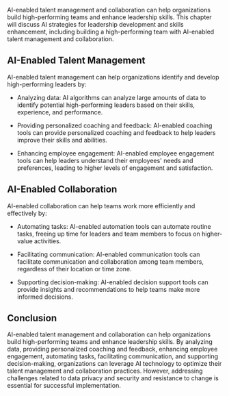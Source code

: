 

AI-enabled talent management and collaboration can help organizations build high-performing teams and enhance leadership skills. This chapter will discuss AI strategies for leadership development and skills enhancement, including building a high-performing team with AI-enabled talent management and collaboration.

AI-Enabled Talent Management
----------------------------

AI-enabled talent management can help organizations identify and develop high-performing leaders by:

* Analyzing data: AI algorithms can analyze large amounts of data to identify potential high-performing leaders based on their skills, experience, and performance.

* Providing personalized coaching and feedback: AI-enabled coaching tools can provide personalized coaching and feedback to help leaders improve their skills and abilities.

* Enhancing employee engagement: AI-enabled employee engagement tools can help leaders understand their employees' needs and preferences, leading to higher levels of engagement and satisfaction.

AI-Enabled Collaboration
------------------------

AI-enabled collaboration can help teams work more efficiently and effectively by:

* Automating tasks: AI-enabled automation tools can automate routine tasks, freeing up time for leaders and team members to focus on higher-value activities.

* Facilitating communication: AI-enabled communication tools can facilitate communication and collaboration among team members, regardless of their location or time zone.

* Supporting decision-making: AI-enabled decision support tools can provide insights and recommendations to help teams make more informed decisions.

Conclusion
----------

AI-enabled talent management and collaboration can help organizations build high-performing teams and enhance leadership skills. By analyzing data, providing personalized coaching and feedback, enhancing employee engagement, automating tasks, facilitating communication, and supporting decision-making, organizations can leverage AI technology to optimize their talent management and collaboration practices. However, addressing challenges related to data privacy and security and resistance to change is essential for successful implementation.
